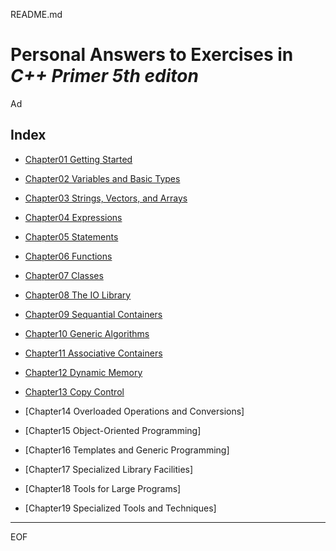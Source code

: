 README.md

Personal Answers to Exercises in *C++ Primer 5th editon*
================================================================================

Ad

Index
--------------------------------------------------------------------------------

 - [Chapter01 Getting Started](https://github.com/Ad147/CppPrimer-Learning/tree/master/CppPrimer-exercises/cpp-ch01)

 - [Chapter02 Variables and Basic Types](https://github.com/Ad147/CppPrimer-Learning/tree/master/CppPrimer-exercises/cpp-ch02)

 - [Chapter03 Strings, Vectors, and Arrays](https://github.com/Ad147/CppPrimer-Learning/tree/master/CppPrimer-exercises/cpp-ch03)

 - [Chapter04 Expressions](https://github.com/Ad147/CppPrimer-Learning/tree/master/CppPrimer-exercises/cpp-ch04)

 - [Chapter05 Statements](https://github.com/Ad147/CppPrimer-Learning/tree/master/CppPrimer-exercises/cpp-ch05)

 - [Chapter06 Functions](https://github.com/Ad147/CppPrimer-Learning/tree/master/CppPrimer-exercises/cpp-ch06)

 - [Chapter07 Classes](https://github.com/Ad147/CppPrimer-Learning/tree/master/CppPrimer-exercises/cpp-ch07)

 - [Chapter08 The IO Library](https://github.com/Ad147/CppPrimer-Learning/tree/master/CppPrimer-exercises/cpp-ch08)

 - [Chapter09 Sequantial Containers](https://github.com/Ad147/CppPrimer-Learning/tree/master/CppPrimer-exercises/cpp-ch09)

 - [Chapter10 Generic Algorithms](https://github.com/Ad147/CppPrimer-Learning/tree/master/CppPrimer-exercises/cpp-ch10)

 - [Chapter11 Associative Containers](https://github.com/Ad147/CppPrimer-Learning/tree/master/CppPrimer-exercises/cpp-ch11)

 - [Chapter12 Dynamic Memory](https://github.com/Ad147/CppPrimer-Learning/tree/master/CppPrimer-exercises/cpp-ch12)

 - [Chapter13 Copy Control](https://github.com/Ad147/CppPrimer-Learning/tree/master/CppPrimer-exercises/cpp-ch13)

 - [Chapter14 Overloaded Operations and Conversions]

 - [Chapter15 Object-Oriented Programming]

 - [Chapter16 Templates and Generic Programming]

 - [Chapter17 Specialized Library Facilities]

 - [Chapter18 Tools for Large Programs]

 - [Chapter19 Specialized Tools and Techniques]

--------------------------------------------------------------------------------

EOF
